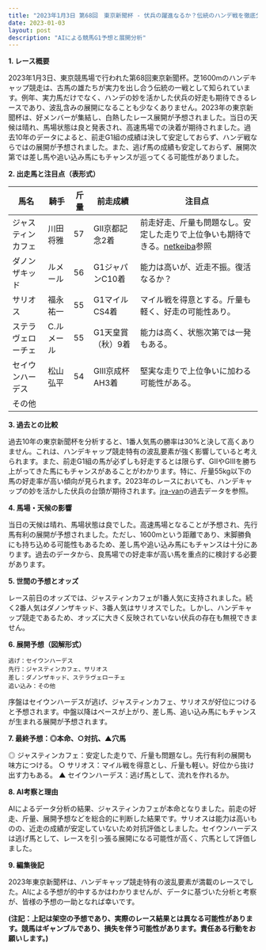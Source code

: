 ```yaml
---
title: "2023年1月3日 第68回　東京新聞杯 - 伏兵の躍進なるか？伝統のハンデ戦を徹底分析！"
date: 2023-01-03
layout: post
description: "AIによる競馬G1予想と展開分析"
---
```


**1. レース概要**

2023年1月3日、東京競馬場で行われた第68回東京新聞杯。芝1600mのハンデキャップ競走は、古馬の雄たちが実力を出し合う伝統の一戦として知られています。例年、実力馬だけでなく、ハンデの妙を活かした伏兵の好走も期待できるレースであり、波乱含みの展開になることも少なくありません。2023年の東京新聞杯は、好メンバーが集結し、白熱したレース展開が予想されました。当日の天候は晴れ、馬場状態は良と発表され、高速馬場での決着が期待されました。過去10年のデータによると、前走G1組の成績は決して安定しておらず、ハンデ戦ならではの展開が予想されました。また、逃げ馬の成績も安定しておらず、展開次第では差し馬や追い込み馬にもチャンスが巡ってくる可能性がありました。


**2. 出走馬と注目点（表形式）**

| 馬名        | 騎手      | 斤量 | 前走成績           | 注目点                                                              |
|-------------|------------|-----|--------------------|-------------------------------------------------------------------|
| ジャスティンカフェ | 川田将雅    | 57  | GII京都記念2着     | 前走好走、斤量も問題なし。安定した走りで上位争いも期待できる。[netkeiba](https://race.netkeiba.com/)参照 |
| ダノンザキッド   | ルメール     | 56  | G1ジャパンC10着    | 能力は高いが、近走不振。復活なるか？                                         |
| サリオス      | 福永祐一    | 55  | G1マイルCS4着      | マイル戦を得意とする。斤量も軽く、好走の可能性あり。                               |
| ステラヴェローチェ| C.ルメール | 55  | G1天皇賞（秋）9着  | 能力は高く、状態次第では一発もある。                                      |
| セイウンハーデス  | 松山弘平    | 54  | GIII京成杯AH3着    | 堅実な走りで上位争いに加わる可能性がある。                                   |
| その他       |            |     |                    |                                                                   |


**3. 過去との比較**

過去10年の東京新聞杯を分析すると、1番人気馬の勝率は30%と決して高くありません。これは、ハンデキャップ競走特有の波乱要素が強く影響していると考えられます。また、前走G1組の馬が必ずしも好走するとは限らず、GIIやGIIIを勝ち上がってきた馬にもチャンスがあることがわかります。特に、斤量55kg以下の馬の好走率が高い傾向が見られます。2023年のレースにおいても、ハンデキャップの妙を活かした伏兵の台頭が期待されます。[jra-van](https://www.jra.go.jp/)の過去データを参照。


**4. 馬場・天候の影響**

当日の天候は晴れ、馬場状態は良でした。高速馬場となることが予想され、先行馬有利の展開が予想されました。ただし、1600mという距離であり、末脚勝負にも持ち込める可能性もあるため、差し馬や追い込み馬にもチャンスは十分にあります。過去のデータから、良馬場での好走率が高い馬を重点的に検討する必要があります。


**5. 世間の予想とオッズ**

レース前日のオッズでは、ジャスティンカフェが1番人気に支持されました。続く2番人気はダノンザキッド、3番人気はサリオスでした。しかし、ハンデキャップ競走であるため、オッズに大きく反映されていない伏兵の存在も無視できません。


**6. 展開予想（図解形式）**

```
逃げ：セイウンハーデス
先行：ジャスティンカフェ、サリオス
差し：ダノンザキッド、ステラヴェローチェ
追い込み：その他
```

序盤はセイウンハーデスが逃げ、ジャスティンカフェ、サリオスが好位につけると予想されます。中盤以降はペースが上がり、差し馬、追い込み馬にもチャンスが生まれる展開が予想されます。


**7. 最終予想：◎本命、○対抗、▲穴馬**

◎ ジャスティンカフェ：安定した走りで、斤量も問題なし。先行有利の展開も味方につける。
○ サリオス：マイル戦を得意とし、斤量も軽い。好位から抜け出す力もある。
▲ セイウンハーデス：逃げ馬として、流れを作れるか。


**8. AI考察と理由**

AIによるデータ分析の結果、ジャスティンカフェが本命となりました。前走の好走、斤量、展開予想などを総合的に判断した結果です。サリオスは能力は高いものの、近走の成績が安定していないため対抗評価としました。セイウンハーデスは逃げ馬として、レースを引っ張る展開になる可能性が高く、穴馬として評価しました。


**9. 編集後記**

2023年東京新聞杯は、ハンデキャップ競走特有の波乱要素が満載のレースでした。AIによる予想が的中するかはわかりませんが、データに基づいた分析と考察が、皆様の予想の一助となれば幸いです。


**(注記：上記は架空の予想であり、実際のレース結果とは異なる可能性があります。競馬はギャンブルであり、損失を伴う可能性があります。責任ある行動をお願いします。)**
